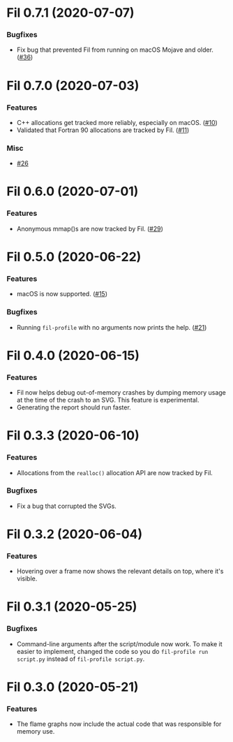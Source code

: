 # Fil 0.7.1 (2020-07-07)


### Bugfixes

- Fix bug that prevented Fil from running on macOS Mojave and older. ([#36](https://github.com/pythonspeed/filprofiler/issues/36))


# Fil 0.7.0 (2020-07-03)


### Features

- C++ allocations get tracked more reliably, especially on macOS. ([#10](https://github.com/pythonspeed/filprofiler/issues/10))
- Validated that Fortran 90 allocations are tracked by Fil. ([#11](https://github.com/pythonspeed/filprofiler/issues/11))


### Misc

- [#26](https://github.com/pythonspeed/filprofiler/issues/26)


# Fil 0.6.0 (2020-07-01)


### Features

- Anonymous mmap()s are now tracked by Fil. ([#29](https://github.com/pythonspeed/filprofiler/issues/29))


# Fil 0.5.0 (2020-06-22)


### Features

- macOS is now supported. ([#15](https://github.com/pythonspeed/filprofiler/issues/15))


### Bugfixes

- Running `fil-profile` with no arguments now prints the help. ([#21](https://github.com/pythonspeed/filprofiler/issues/21))


# Fil 0.4.0 (2020-06-15)


### Features

- Fil now helps debug out-of-memory crashes by dumping memory usage at the time of the crash to an SVG. This feature is experimental.
- Generating the report should run faster.


# Fil 0.3.3 (2020-06-10)


### Features

- Allocations from the `realloc()` allocation API are now tracked by Fil.


### Bugfixes

- Fix a bug that corrupted the SVGs.


# Fil 0.3.2 (2020-06-04)

### Features

- Hovering over a frame now shows the relevant details on top, where it's visible.


# Fil 0.3.1 (2020-05-25)


### Bugfixes

- Command-line arguments after the script/module now work. To make it easier to implement, changed the code so you do `fil-profile run script.py` instead of `fil-profile script.py`.


# Fil 0.3.0 (2020-05-21)


### Features

- The flame graphs now include the actual code that was responsible for memory use.
